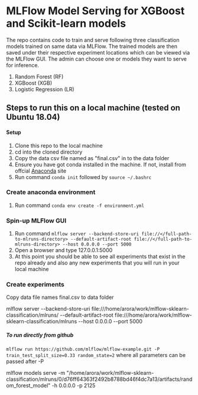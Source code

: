 # MLFlow Model Serving for XGBoost and Scikit-learn models
The repo contains code to train and serve following three classification models trained on same data via MLFlow. The trained models are then saved under their respective experiment locations which can be viewed via the MLFlow GUI. The admin can choose one or models they want to serve for inference.

1) Random Forest (RF)
2) XGBoost (XGB)
3) Logistic Regression (LR)


## Steps to run this on a local machine (tested on Ubuntu 18.04)

#### Setup
1) Clone this repo to the local machine
2) cd into the cloned directory
3) Copy the data csv file named as "final.csv" in to the data folder
4) Ensure you have got conda installed in the machine. If not, install from offcial [Anaconda](https://docs.anaconda.com/anaconda/install/) site
5) Run command ```conda init``` followed by ```source ~/.bashrc```


### Create anaconda environment
1) Run command ```conda env create -f environment.yml```

### Spin-up MLFlow GUI
1) Run command ```mlflow server --backend-store-uri file://</full-path-to-mlruns-directory> --default-artifact-root file://</full-path-to-mlruns-directory> --host 0.0.0.0 --port 5000```
2) Open a browser and type 127.0.0.1:5000
3) At this point you should be able to see all experiments that exist in the repo already and also any new experiments that you will run in your local machine



### Create experiments



Copy data file names final.csv to data folder

mlflow server --backend-store-uri file:///home/arora/work/mlflow-sklearn-classification/mlruns/ --default-artifact-root file:///home/arora/work/mlflow-sklearn-classification/mlruns --host 0.0.0.0 --port 5000



##### To run directly from github
```mlflow run https://github.com/mlflow/mlflow-example.git -P train_test_split_size=0.33 random_state=2```
where all parameters can be passed after -P


mlflow models serve -m "/home/arora/work/mlflow-sklearn-classification/mlruns/0/d76ff64363f2492b8788bd46f4dc7a13/artifacts/random_forest_model" -h 0.0.0.0 -p 2125
